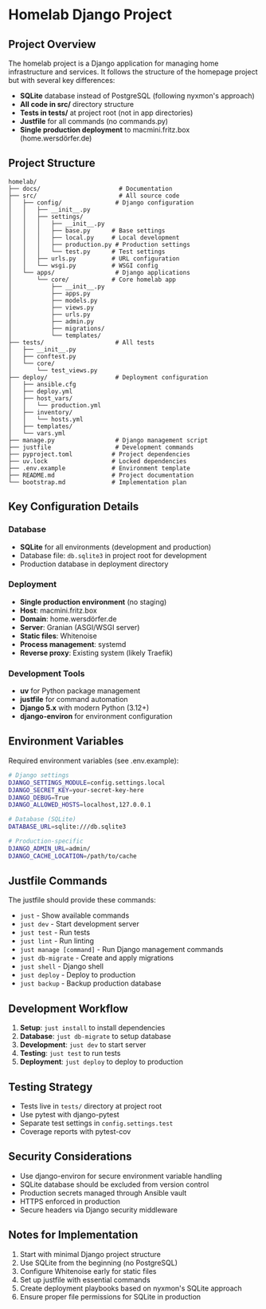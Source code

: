 # Homelab Django Project

## Project Overview
The homelab project is a Django application for managing home infrastructure and services. It follows the structure of the homepage project but with several key differences:

- **SQLite** database instead of PostgreSQL (following nyxmon's approach)
- **All code in src/** directory structure  
- **Tests in tests/** at project root (not in app directories)
- **Justfile** for all commands (no commands.py)
- **Single production deployment** to macmini.fritz.box (home.wersdörfer.de)

## Project Structure

```
homelab/
├── docs/                      # Documentation
├── src/                       # All source code
│   ├── config/               # Django configuration
│   │   ├── __init__.py
│   │   ├── settings/
│   │   │   ├── __init__.py
│   │   │   ├── base.py      # Base settings
│   │   │   ├── local.py     # Local development
│   │   │   ├── production.py # Production settings
│   │   │   └── test.py      # Test settings
│   │   ├── urls.py          # URL configuration
│   │   └── wsgi.py          # WSGI config
│   └── apps/                 # Django applications
│       └── core/            # Core homelab app
│           ├── __init__.py
│           ├── apps.py
│           ├── models.py
│           ├── views.py
│           ├── urls.py
│           ├── admin.py
│           ├── migrations/
│           └── templates/
├── tests/                    # All tests
│   ├── __init__.py
│   ├── conftest.py
│   └── core/
│       └── test_views.py
├── deploy/                   # Deployment configuration
│   ├── ansible.cfg
│   ├── deploy.yml
│   ├── host_vars/
│   │   └── production.yml
│   ├── inventory/
│   │   └── hosts.yml
│   ├── templates/
│   └── vars.yml
├── manage.py                 # Django management script
├── justfile                  # Development commands
├── pyproject.toml           # Project dependencies
├── uv.lock                  # Locked dependencies
├── .env.example             # Environment template
├── README.md                # Project documentation
└── bootstrap.md             # Implementation plan

```

## Key Configuration Details

### Database
- **SQLite** for all environments (development and production)
- Database file: `db.sqlite3` in project root for development
- Production database in deployment directory

### Deployment
- **Single production environment** (no staging)
- **Host**: macmini.fritz.box
- **Domain**: home.wersdörfer.de
- **Server**: Granian (ASGI/WSGI server)
- **Static files**: Whitenoise
- **Process management**: systemd
- **Reverse proxy**: Existing system (likely Traefik)

### Development Tools
- **uv** for Python package management
- **justfile** for command automation
- **Django 5.x** with modern Python (3.12+)
- **django-environ** for environment configuration

## Environment Variables

Required environment variables (see .env.example):

```bash
# Django settings
DJANGO_SETTINGS_MODULE=config.settings.local
DJANGO_SECRET_KEY=your-secret-key-here
DJANGO_DEBUG=True
DJANGO_ALLOWED_HOSTS=localhost,127.0.0.1

# Database (SQLite)
DATABASE_URL=sqlite:///db.sqlite3

# Production-specific
DJANGO_ADMIN_URL=admin/
DJANGO_CACHE_LOCATION=/path/to/cache
```

## Justfile Commands

The justfile should provide these commands:

- `just` - Show available commands
- `just dev` - Start development server
- `just test` - Run tests
- `just lint` - Run linting
- `just manage [command]` - Run Django management commands
- `just db-migrate` - Create and apply migrations
- `just shell` - Django shell
- `just deploy` - Deploy to production
- `just backup` - Backup production database

## Development Workflow

1. **Setup**: `just install` to install dependencies
2. **Database**: `just db-migrate` to setup database
3. **Development**: `just dev` to start server
4. **Testing**: `just test` to run tests
5. **Deployment**: `just deploy` to deploy to production

## Testing Strategy

- Tests live in `tests/` directory at project root
- Use pytest with django-pytest
- Separate test settings in `config.settings.test`
- Coverage reports with pytest-cov

## Security Considerations

- Use django-environ for secure environment variable handling
- SQLite database should be excluded from version control
- Production secrets managed through Ansible vault
- HTTPS enforced in production
- Secure headers via Django security middleware

## Notes for Implementation

1. Start with minimal Django project structure
2. Use SQLite from the beginning (no PostgreSQL)
3. Configure Whitenoise early for static files
4. Set up justfile with essential commands
5. Create deployment playbooks based on nyxmon's SQLite approach
6. Ensure proper file permissions for SQLite in production